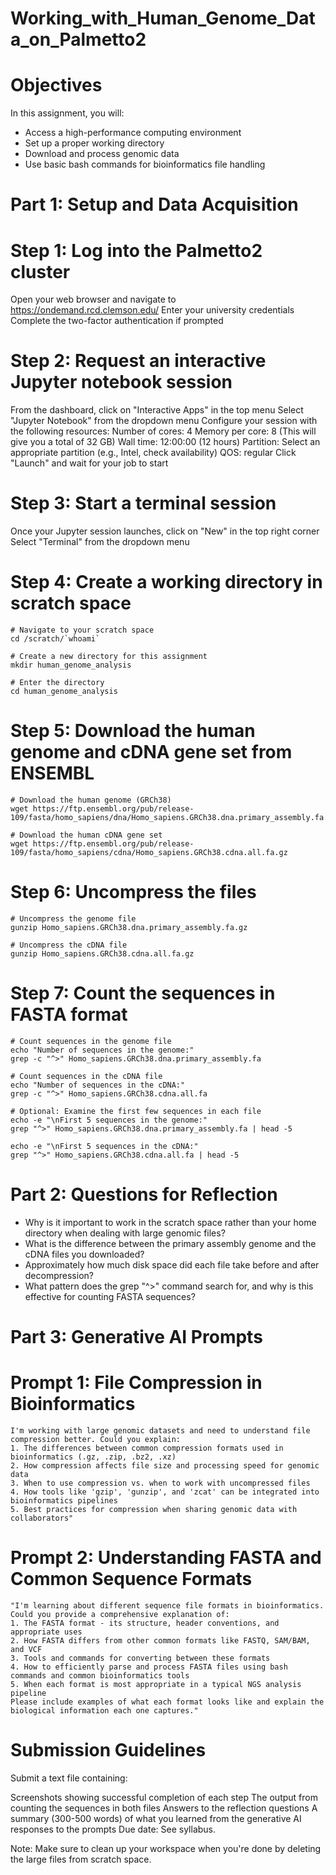 # Working_with_Human_Genome_Data_on_Palmetto2

# Objectives
In this assignment, you will:

* Access a high-performance computing environment
* Set up a proper working directory
* Download and process genomic data
* Use basic bash commands for bioinformatics file handling

#  Part 1: Setup and Data Acquisition

# Step 1: Log into the Palmetto2 cluster
Open your web browser and navigate to https://ondemand.rcd.clemson.edu/
Enter your university credentials
Complete the two-factor authentication if prompted

# Step 2: Request an interactive Jupyter notebook session
From the dashboard, click on "Interactive Apps" in the top menu
Select "Jupyter Notebook" from the dropdown menu
Configure your session with the following resources:
Number of cores: 4
Memory per core: 8 (This will give you a total of 32 GB)
Wall time: 12:00:00 (12 hours)
Partition: Select an appropriate partition (e.g., Intel, check availability)
QOS: regular
Click "Launch" and wait for your job to start

# Step 3: Start a terminal session
Once your Jupyter session launches, click on "New" in the top right corner
Select "Terminal" from the dropdown menu

# Step 4: Create a working directory in scratch space
```
# Navigate to your scratch space
cd /scratch/`whoami`

# Create a new directory for this assignment
mkdir human_genome_analysis

# Enter the directory
cd human_genome_analysis
```

# Step 5: Download the human genome and cDNA gene set from ENSEMBL

```
# Download the human genome (GRCh38)
wget https://ftp.ensembl.org/pub/release-109/fasta/homo_sapiens/dna/Homo_sapiens.GRCh38.dna.primary_assembly.fa.gz

# Download the human cDNA gene set
wget https://ftp.ensembl.org/pub/release-109/fasta/homo_sapiens/cdna/Homo_sapiens.GRCh38.cdna.all.fa.gz
```

# Step 6: Uncompress the files

```
# Uncompress the genome file
gunzip Homo_sapiens.GRCh38.dna.primary_assembly.fa.gz

# Uncompress the cDNA file
gunzip Homo_sapiens.GRCh38.cdna.all.fa.gz
```

# Step 7: Count the sequences in FASTA format

```
# Count sequences in the genome file
echo "Number of sequences in the genome:"
grep -c "^>" Homo_sapiens.GRCh38.dna.primary_assembly.fa

# Count sequences in the cDNA file
echo "Number of sequences in the cDNA:"
grep -c "^>" Homo_sapiens.GRCh38.cdna.all.fa

# Optional: Examine the first few sequences in each file
echo -e "\nFirst 5 sequences in the genome:"
grep "^>" Homo_sapiens.GRCh38.dna.primary_assembly.fa | head -5

echo -e "\nFirst 5 sequences in the cDNA:"
grep "^>" Homo_sapiens.GRCh38.cdna.all.fa | head -5
```
# Part 2: Questions for Reflection
* Why is it important to work in the scratch space rather than your home directory when dealing with large genomic files?
* What is the difference between the primary assembly genome and the cDNA files you downloaded?
* Approximately how much disk space did each file take before and after decompression?
* What pattern does the grep "^>" command search for, and why is this effective for counting FASTA sequences?

# Part 3: Generative AI Prompts
# Prompt 1: File Compression in Bioinformatics
```
I'm working with large genomic datasets and need to understand file compression better. Could you explain:
1. The differences between common compression formats used in bioinformatics (.gz, .zip, .bz2, .xz)
2. How compression affects file size and processing speed for genomic data
3. When to use compression vs. when to work with uncompressed files
4. How tools like 'gzip', 'gunzip', and 'zcat' can be integrated into bioinformatics pipelines
5. Best practices for compression when sharing genomic data with collaborators"
```

# Prompt 2: Understanding FASTA and Common Sequence Formats

```
"I'm learning about different sequence file formats in bioinformatics. Could you provide a comprehensive explanation of:
1. The FASTA format - its structure, header conventions, and appropriate uses
2. How FASTA differs from other common formats like FASTQ, SAM/BAM, and VCF
3. Tools and commands for converting between these formats
4. How to efficiently parse and process FASTA files using bash commands and common bioinformatics tools
5. When each format is most appropriate in a typical NGS analysis pipeline
Please include examples of what each format looks like and explain the biological information each one captures."
```

# Submission Guidelines
Submit a text file containing:

Screenshots showing successful completion of each step
The output from counting the sequences in both files
Answers to the reflection questions
A summary (300-500 words) of what you learned from the generative AI responses to the prompts
Due date: See syllabus.

Note: Make sure to clean up your workspace when you're done by deleting the large files from scratch space.
